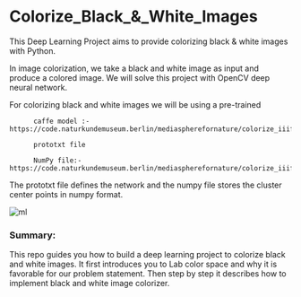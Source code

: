 # Colorize_Black_&_White_Images

This Deep Learning Project aims to provide colorizing black & white images with Python.

In image colorization, we take a black and white image as input and produce a colored image. We will solve this project with OpenCV deep neural network.

For colorizing black and white images we will be using a pre-trained 

          caffe model :- https://code.naturkundemuseum.berlin/mediaspherefornature/colorize_iiif/raw/master/experimental/model/colorization_release_v2.caffemodel
          
          prototxt file
          
          NumPy file:- https://code.naturkundemuseum.berlin/mediaspherefornature/colorize_iiif/raw/master/experimental/model/pts_in_hull.npy

The prototxt file defines the network and the numpy file stores the cluster center points in numpy format.

![ml](https://pyimagesearch.com/wp-content/uploads/2019/02/bw_colorization_opencv_adrian_janie.jpg)

### Summary:
This repo guides you how to build a deep learning project to colorize black and white images. It first introduces you to Lab color space and why it is favorable for our problem statement. Then step by step it describes how to implement black and white image colorizer.
